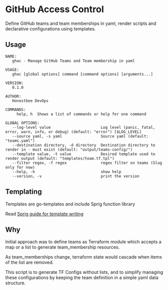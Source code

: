 # GitHub Access Control

Define GitHub teams and team memberships in yaml, render scripts and declarative configurations using templates.

## Usage

```
NAME:
   ghac - Manage GitHub Teams and Team membership in yaml

USAGE:
   ghac [global options] command [command options] [arguments...]

VERSION:
   0.1.0

AUTHOR:
   Honestbee DevOps

COMMANDS:
     help, h  Shows a list of commands or help for one command

GLOBAL OPTIONS:
   --log-level value                      Log level (panic, fatal, error, warn, info, or debug) (default: "error") [$LOG_LEVEL]
   --source yaml, -s yaml                 Source yaml (default: "teams.yaml")
   --destination directory, -d directory  Destination directory to render in - must exist (default: "output/teams-config/")
   --template value, -t value             Desired template used to render output (default: "templates/team.tf.tpl")
   --filter regex, -f regex               regex filter on teams (Slug only for now)
   --help, -h                             show help
   --version, -v                          print the version
```

## Templating

Templates are go-templates and include Sprig function library

Read [Sprig guide for template writing](http://masterminds.github.io/sprig/)

## Why

Initial approach was to define teams as Terraform module which accepts a map or a list to generate team_membership resources.

As team_memberships change, terraform state would cascade when items of the list are removed.

This script is to generate TF Configs without lists, and to simplify managing these configurations by keeping the team
definition in a simple yaml data structure.
